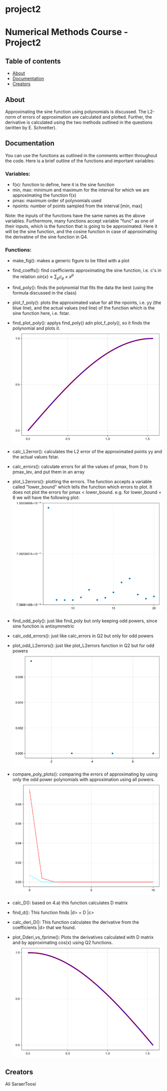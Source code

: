 # project2
Numerical Methods Course - Project2
=========

## Table of contents

- [About](#about)
- [Documentation](#documentation)
- [Creators](#creators)


## About

Approximating the sine function using polynomials is discussed. The L2-norm of errors of approximation are calculated and plotted. Further, the derivative is calculated using the two methods outlined in the questions (written by E. Schnetter).


## Documentation
You can use the functions as outlined in the comments written throughout the code. Here is a brief outline of the functions and important variables:

### Variables:
  - f(x): function to define, here it is the sine function
  - min, max: minimum and maximum for the interval for which we are approximating the function f(x)
  - pmax: maximum order of polynomials used
  - npoints: number of points sampled from the interval [min, max]
  

  Note: the inputs of the functions have the same names as the above variables. Furthermore, many functions accept variable "func" as one of their inputs, which is the function that is going to be approximated. Here it will be the sine function, and the cosine function in case of approximating the derivatine of the sine function in Q4.
  ### Functions:
  - make_fig(): makes a generic figure to be filled with a plot
  - find_coeffs(): find coefficients approximating the sine function, i.e. c's in the relation
  $sin(x) \approx \sum_p c_p \times x^p$
  - find_poly(): finds the polynomial that fits the data the best (using the formula discussed in the class)
  - plot_f_poly(): plots the approximated value for all the npoints, i.e. yy (the blue line), and the actual values (red line) of the function which is the sine function here, i.e. fstar.
  - find_plot_poly(): applys find_poly() adn plot_f_poly(), so it finds the polynomial and plots it.
  ![alt text](https://github.com/as2c/project2/blob/main/q1pmax3.png)
  
  - calc_L2error(): calculates the L2 error of the approximated points yy and the actual values fstar.
  - calc_errors(): calculate errors for all the values of pmax, from 0 to pmax_lev, and put them in an array
  - plot_L2errors(): plotting the errrors. The function accepts a variable called "lower_bound" which tells the function which errors to plot. It does not plot the errors for pmax < lower_bound. e.g. for lower_bound = 8 we will have the following plot:
  ![alt text](https://github.com/as2c/project2/blob/main/errors_from8.png)
  - find_odd_poly(): just like find_poly but only keeping odd powers, since sine function is antisymmetric
  - calc_odd_errors(): just like calc_errors in Q2 but only for odd powers
  - plot_odd_L2errors(): just like plot_L2errors function in Q2 but for odd powers
  ![alt text](https://github.com/as2c/project2/blob/main/errors_odd.png)
  - compare_poly_plots(): comparing the errors of approximating by using only the odd power polynomials with approximation using all powers.
  ![alt text](https://github.com/as2c/project2/blob/main/compare_plots.png)
  - calc_D(): based on 4.a) this function calculates D matrix
  - find_d(): This function finds |d> = D |c>
  - calc_deri_D(): This function calculates the derivative from the coefficients |d> that we found.
  - plot_Dderi_vs_fprime(): Plots the derivatives calculated with D matrix and by approximating cos(x) using Q2 functions.
  ![alt text](https://github.com/as2c/project2/blob/main/plot_der_vs_fprime.png)
## Creators

Ali SaraerToosi
